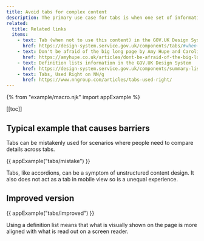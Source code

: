 ```yaml
---
title: Avoid tabs for complex content
description: The primary use case for tabs is when one set of information is far more important than others and does not need to be compared.
related:
  title: Related links
  items:
    - text: Tab (when not to use this content) in the GOV.UK Design System
      href: https://design-system.service.gov.uk/components/tabs/#when-not-to-use-this-component
    - text: Don't be afraid of the big long page by Amy Hupe and Caroline Jarrett
      href: https://amyhupe.co.uk/articles/dont-be-afraid-of-the-big-long-page/
    - text: Definition lists information in the GOV.UK Design System
      href: https://design-system.service.gov.uk/components/summary-list/
    - text: Tabs, Used Right on NN/g
      href: https://www.nngroup.com/articles/tabs-used-right/
---
```


{% from "example/macro.njk" import appExample %}

[[toc]]

## Typical example that causes barriers

Tabs can be mistakenly used for scenarios where people need to compare details across tabs.

{{ appExample("tabs/mistake") }}

Tabs, like accordions, can be a symptom of unstructured content design. It also does not act as a tab in mobile view so is a unequal experience.

## Improved version

{{ appExample("tabs/improved") }}

Using a definition list means that what is visually shown on the page is more aligned with what is read out on a screen reader.
